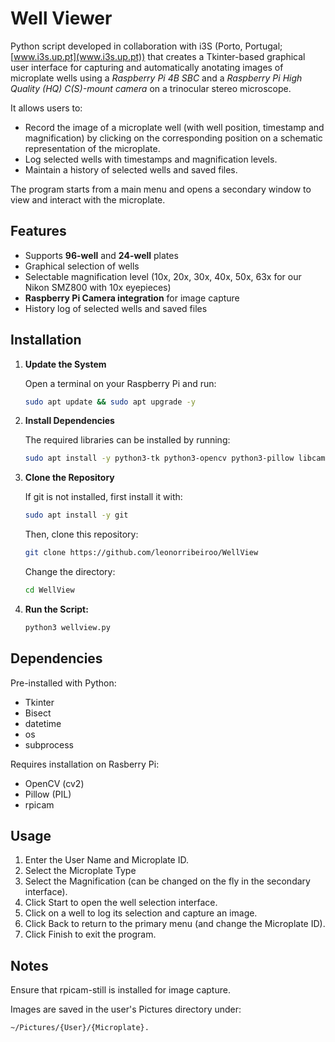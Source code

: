 # Well Viewer
Python script developed in collaboration with i3S (Porto, Portugal; [www.i3s.up.pt](www.i3s.up.pt)) that creates a Tkinter-based graphical user interface for capturing and automatically anotating images of microplate wells using a *Raspberry Pi 4B SBC* and a *Raspberry Pi High Quality (HQ) C(S)-mount camera* on a trinocular stereo microscope.


It allows users to:
- Record the image of a microplate well (with well position, timestamp and magnification) by clicking on the corresponding position on a schematic representation of the microplate.
- Log selected wells with timestamps and magnification levels.
- Maintain a history of selected wells and saved files.

The program starts from a main menu and opens a secondary window to view and interact with the microplate.

## Features
- Supports **96-well** and **24-well** plates
- Graphical selection of wells
- Selectable magnification level (10x, 20x, 30x, 40x, 50x, 63x for our Nikon SMZ800 with 10x eyepieces)
- **Raspberry Pi Camera integration** for image capture
- History log of selected wells and saved files

## Installation
1. **Update the System**

   Open a terminal on your Raspberry Pi and run:
    ```bash
   sudo apt update && sudo apt upgrade -y
   
3. **Install Dependencies**

   The required libraries can be installed by running:
   ```bash
   sudo apt install -y python3-tk python3-opencv python3-pillow libcamera-apps

5. **Clone the Repository**

   If git is not installed, first install it with:
   ```bash
   sudo apt install -y git
   ```

   Then, clone this repository:
   ```bash
   git clone https://github.com/leonorribeiroo/WellView
   ```

   Change the directory:
   ```bash
   cd WellView
   ```
   
7. **Run the Script:**
   ```bash
   python3 wellview.py

## Dependencies
Pre-installed with Python:
- Tkinter 
- Bisect 
- datetime
- os
- subprocess

Requires installation on Rasberry Pi:
- OpenCV (cv2)
- Pillow (PIL)
- rpicam

## Usage
1. Enter the User Name and Microplate ID.
2. Select the Microplate Type
3. Select the Magnification (can be changed on the fly in the secondary interface).
4. Click Start to open the well selection interface.
5. Click on a well to log its selection and capture an image.
6. Click Back to return to the primary menu (and change the Microplate ID).
7. Click Finish to exit the program.


## Notes
Ensure that rpicam-still is installed for image capture.

Images are saved in the user's Pictures directory under:
```bash
~/Pictures/{User}/{Microplate}.
